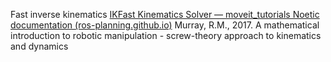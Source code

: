 Fast inverse kinematics
[IKFast Kinematics Solver — moveit_tutorials Noetic documentation (ros-planning.github.io)](https://ros-planning.github.io/moveit_tutorials/doc/ikfast/ikfast_tutorial.html)
Murray, R.M., 2017. A mathematical introduction to robotic manipulation - screw-theory approach to kinematics and dynamics  

